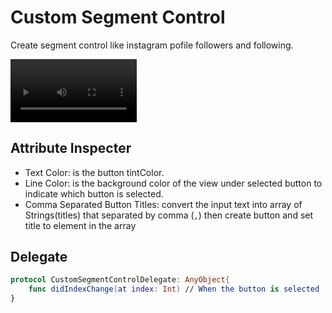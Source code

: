 # Custom Segment Control
Create segment control like instagram pofile followers and following.

<video autoplay loop alt="demo vidoe" src="demo/customSegmentControlDemo.mp4" width="40%" ></video>

## Attribute Inspecter
- Text Color: is the button tintColor.
- Line Color: is the background color of the view under selected button to indicate which button is selected.
- Comma Separated Button Titles: convert the input text into array of Strings(titles) that separated by comma (`,`) then create button and set title to element in the array

## Delegate
```swift
protocol CustomSegmentControlDelegate: AnyObject{
    func didIndexChange(at index: Int) // When the button is selected
}
```
